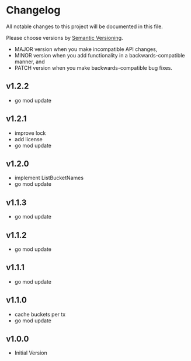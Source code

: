 # Changelog

All notable changes to this project will be documented in this file.

Please choose versions by [Semantic Versioning](http://semver.org/).

* MAJOR version when you make incompatible API changes,
* MINOR version when you add functionality in a backwards-compatible manner, and
* PATCH version when you make backwards-compatible bug fixes.

## v1.2.2

- go mod update

## v1.2.1

- improve lock
- add license
- go mod update

## v1.2.0

- implement ListBucketNames
- go mod update

## v1.1.3

- go mod update

## v1.1.2

- go mod update

## v1.1.1

- go mod update

## v1.1.0

- cache buckets per tx
- go mod update

## v1.0.0

- Initial Version
